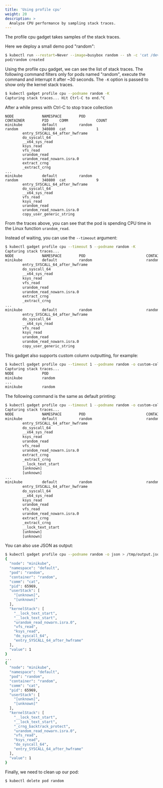 ```yaml
---
title: 'Using profile cpu'
weight: 20
description: >
  Analyze CPU performance by sampling stack traces.
---
```


The profile cpu gadget takes samples of the stack traces.

Here we deploy a small demo pod "random":

```bash
$ kubectl run --restart=Never --image=busybox random -- sh -c 'cat /dev/urandom > /dev/null'
pod/random created
```

Using the profile cpu gadget, we can see the list of stack traces.
The following command filters only for pods named "random", execute the command
and interrupt it after ~30 seconds. The `-K` option is passed to show only the
kernel stack traces.

```bash
$ kubectl gadget profile cpu --podname random -K
Capturing stack traces... Hit Ctrl-C to end.^C
```

After a while press with Ctrl-C to stop trace collection

```
NODE             NAMESPACE        POD                            CONTAINER        PID     COMM             COUNT
minikube         default          random                         random           340800  cat              1
        entry_SYSCALL_64_after_hwframe
        do_syscall_64
        __x64_sys_read
        ksys_read
        vfs_read
        urandom_read
        urandom_read_nowarn.isra.0
        extract_crng
        _extract_crng
...
minikube         default          random                         random           340800  cat              9
        entry_SYSCALL_64_after_hwframe
        do_syscall_64
        __x64_sys_read
        vfs_read
        ksys_read
        urandom_read
        urandom_read_nowarn.isra.0
        copy_user_generic_string
```

From the traces above, you can see that the pod is spending CPU time in the
Linux function `urandom_read`.

Instead of waiting, you can use the `--timeout` argument:

```bash
$ kubectl gadget profile cpu --timeout 5 --podname random -K
Capturing stack traces...
NODE             NAMESPACE        POD                            CONTAINER        PID     COMM             COUNT
minikube         default          random                         random           340800  cat              1
        entry_SYSCALL_64_after_hwframe
        do_syscall_64
        __x64_sys_read
        ksys_read
        vfs_read
        urandom_read
        urandom_read_nowarn.isra.0
        extract_crng
        _extract_crng
...
minikube         default          random                         random           340800  cat              9
        entry_SYSCALL_64_after_hwframe
        do_syscall_64
        __x64_sys_read
        vfs_read
        ksys_read
        urandom_read
        urandom_read_nowarn.isra.0
        copy_user_generic_string
```

This gadget also supports custom column outputting, for example:

```bash
$ kubectl gadget profile cpu --timeout 1 --podname random -o custom-columns=node,pod
Capturing stack traces...
NODE             POD
minikube         random
...
minikube         random
```

The following command is the same as default printing:

```bash
$ kubectl gadget profile cpu --timeout 1 --podname random -o custom-columns=node,namespace,pod,container,pid,comm,count,stack
Capturing stack traces...
NODE             NAMESPACE        POD                            CONTAINER        PID     COMM             COUNT
minikube         default          random                         random           340800  cat              1
        entry_SYSCALL_64_after_hwframe
        do_syscall_64
        __x64_sys_read
        ksys_read
        urandom_read
        vfs_read
        urandom_read_nowarn.isra.0
        extract_crng
        _extract_crng
        __lock_text_start
        [unknown]
        [unknown]
...
minikube         default          random                         random           340800  cat              1
        entry_SYSCALL_64_after_hwframe
        do_syscall_64
        __x64_sys_read
        ksys_read
        urandom_read
        vfs_read
        urandom_read_nowarn.isra.0
        extract_crng
        _extract_crng
        __lock_text_start
        [unknown]
        [unknown]
```

You can also use JSON as output:

```bash
$ kubectl gadget profile cpu --podname random -o json > /tmp/output.json; jq < /tmp/output.json
{
  "node": "minikube",
  "namespace": "default",
  "pod": "random",
  "container": "random",
  "comm": "cat",
  "pid": 65969,
  "userStack": [
    "[unknown]",
    "[unknown]"
  ],
  "kernelStack": [
    "__lock_text_start",
    "__lock_text_start",
    "urandom_read_nowarn.isra.0",
    "vfs_read",
    "ksys_read",
    "do_syscall_64",
    "entry_SYSCALL_64_after_hwframe"
  ],
  "value": 1
}
...
{
  "node": "minikube",
  "namespace": "default",
  "pod": "random",
  "container": "random",
  "comm": "cat",
  "pid": 65969,
  "userStack": [
    "[unknown]",
    "[unknown]"
  ],
  "kernelStack": [
    "__lock_text_start",
    "__lock_text_start",
    "_crng_backtrack_protect",
    "urandom_read_nowarn.isra.0",
    "vfs_read",
    "ksys_read",
    "do_syscall_64",
    "entry_SYSCALL_64_after_hwframe"
  ],
  "value": 1
}
```

Finally, we need to clean up our pod:

```bash
$ kubectl delete pod random
```
